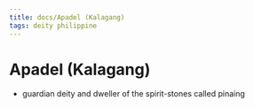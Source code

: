 ```yaml
---
title: docs/Apadel (Kalagang)
tags: deity philippine
---
```


# Apadel (Kalagang)
- guardian deity and dweller of the spirit-stones called pinaing
